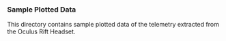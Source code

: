 ### Sample Plotted Data
This directory contains sample plotted data of the telemetry extracted from the Oculus Rift Headset.
